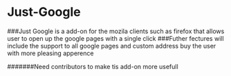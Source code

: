 # Just-Google
###Just Google is a add-on for the mozila clients such as firefox that allows user to open up the google pages with a single click
###Futher fectures will include the support to all google pages and custom address buy the user with more pleasing apperence

#######Need contributors to make tis add-on more usefull
